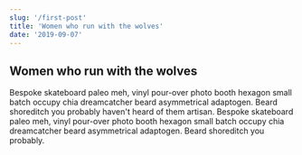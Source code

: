 ```yaml
---
slug: '/first-post'
title: 'Women who run with the wolves'
date: '2019-09-07'
---
```


## Women who run with the wolves

Bespoke skateboard paleo meh, vinyl pour-over photo booth hexagon small
batch occupy chia dreamcatcher beard asymmetrical adaptogen. Beard
shoreditch you probably haven't heard of them artisan. Bespoke
skateboard paleo meh, vinyl pour-over photo booth hexagon small batch
occupy chia dreamcatcher beard asymmetrical adaptogen. Beard shoreditch
you probably.
